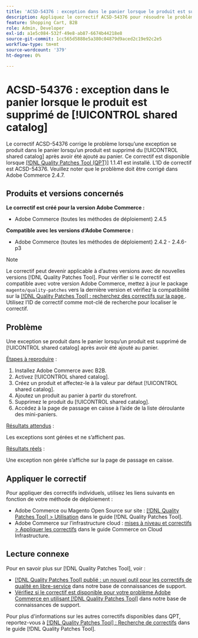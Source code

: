 ```yaml
---
title: 'ACSD-54376 : exception dans le panier lorsque le produit est supprimé de [!UICONTROL shared catalog]'
description: Appliquez le correctif ACSD-54376 pour résoudre le problème Adobe Commerce en raison duquel une exception se produit dans le panier lorsqu’un produit est supprimé de l’ [!UICONTROL shared catalog] après avoir été ajouté au panier.
feature: Shopping Cart, B2B
role: Admin, Developer
exl-id: a1e5c084-532f-49e8-ab87-6674b44218e8
source-git-commit: 1cc565d5888e5a380c04879d9aced2c19e92c2e5
workflow-type: tm+mt
source-wordcount: '379'
ht-degree: 0%

---
```


# ACSD-54376 : exception dans le panier lorsque le produit est supprimé de [!UICONTROL shared catalog]

Le correctif ACSD-54376 corrige le problème lorsqu’une exception se produit dans le panier lorsqu’un produit est supprimé du [!UICONTROL shared catalog] après avoir été ajouté au panier. Ce correctif est disponible lorsque [[!DNL Quality Patches Tool (QPT)]](/help/announcements/adobe-commerce-announcements/magento-quality-patches-released-new-tool-to-self-serve-quality-patches.md) 1.1.41 est installé. L’ID de correctif est ACSD-54376. Veuillez noter que le problème doit être corrigé dans Adobe Commerce 2.4.7.

## Produits et versions concernés

**Le correctif est créé pour la version Adobe Commerce :**

* Adobe Commerce (toutes les méthodes de déploiement) 2.4.5

**Compatible avec les versions d’Adobe Commerce :**

* Adobe Commerce (toutes les méthodes de déploiement) 2.4.2 - 2.4.6-p3

>[!NOTE]
>
>Le correctif peut devenir applicable à d’autres versions avec de nouvelles versions [!DNL Quality Patches Tool]. Pour vérifier si le correctif est compatible avec votre version Adobe Commerce, mettez à jour le package `magento/quality-patches` vers la dernière version et vérifiez la compatibilité sur la [[!DNL Quality Patches Tool] : recherchez des correctifs sur la page ](https://experienceleague.adobe.com/tools/commerce-quality-patches/index.html). Utilisez l’ID de correctif comme mot-clé de recherche pour localiser le correctif.

## Problème

Une exception se produit dans le panier lorsqu’un produit est supprimé de [!UICONTROL shared catalog] après avoir été ajouté au panier.

<u>Étapes à reproduire</u> :

1. Installez Adobe Commerce avec B2B.
1. Activez [!UICONTROL shared catalog].
1. Créez un produit et affectez-le à la valeur par défaut [!UICONTROL shared catalog].
1. Ajoutez un produit au panier à partir du storefront.
1. Supprimez le produit du [!UICONTROL shared catalog].
1. Accédez à la page de passage en caisse à l’aide de la liste déroulante des mini-paniers.

<u>Résultats attendus</u> :

Les exceptions sont gérées et ne s’affichent pas.

<u>Résultats réels</u> :

Une exception non gérée s’affiche sur la page de passage en caisse.

## Appliquer le correctif

Pour appliquer des correctifs individuels, utilisez les liens suivants en fonction de votre méthode de déploiement :

* Adobe Commerce ou Magento Open Source sur site : [[!DNL Quality Patches Tool] > Utilisation](https://experienceleague.adobe.com/docs/commerce-operations/tools/quality-patches-tool/usage.html) dans le guide [!DNL Quality Patches Tool].
* Adobe Commerce sur l’infrastructure cloud : [mises à niveau et correctifs > Appliquer les correctifs](https://experienceleague.adobe.com/docs/commerce-cloud-service/user-guide/develop/upgrade/apply-patches.html) dans le guide Commerce on Cloud Infrastructure.

## Lecture connexe

Pour en savoir plus sur [!DNL Quality Patches Tool], voir :

* [[!DNL Quality Patches Tool] publié : un nouvel outil pour les correctifs de qualité en libre-service](/help/announcements/adobe-commerce-announcements/magento-quality-patches-released-new-tool-to-self-serve-quality-patches.md) dans notre base de connaissances de support.
* [Vérifiez si le correctif est disponible pour votre problème Adobe Commerce en utilisant  [!DNL Quality Patches Tool]](/help/support-tools/patches-available-in-qpt-tool/check-patch-for-magento-issue-with-magento-quality-patches.md) dans notre base de connaissances de support.

Pour plus d&#39;informations sur les autres correctifs disponibles dans QPT, reportez-vous à [[!DNL Quality Patches Tool] : Recherche de correctifs](https://experienceleague.adobe.com/tools/commerce-quality-patches/index.html) dans le guide [!DNL Quality Patches Tool].
